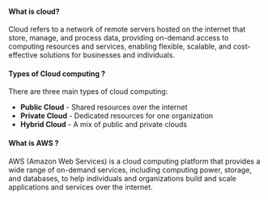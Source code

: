 #### What is cloud?
Cloud refers to a network of remote servers hosted on the internet that store, manage, and process data, providing on-demand access to computing resources and services, enabling flexible, scalable, and cost-effective solutions for businesses and individuals.

#### Types of Cloud computing ?
There are three main types of cloud computing: 
- **Public Cloud** - Shared resources over the internet
- **Private Cloud** - Dedicated resources for one organization
- **Hybrid Cloud** - A mix of public and private clouds

#### What is AWS ?
AWS (Amazon Web Services) is a cloud computing platform that provides a wide range of on-demand services, including computing power, storage, and databases, to help individuals and organizations build and scale applications and services over the internet.

